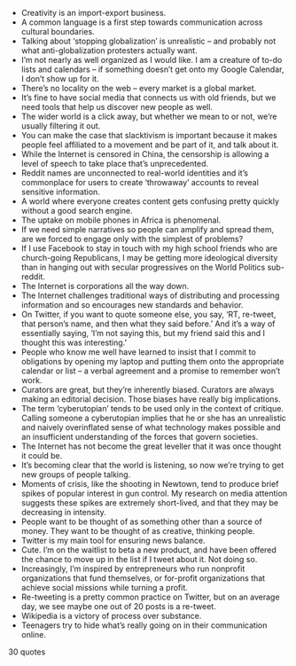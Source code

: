  - Creativity is an import-export business.
 - A common language is a first step towards communication across cultural boundaries.
 - Talking about ‘stopping globalization’ is unrealistic – and probably not what anti-globalization protesters actually want.
 - I’m not nearly as well organized as I would like. I am a creature of to-do lists and calendars – if something doesn’t get onto my Google Calendar, I don’t show up for it.
 - There’s no locality on the web – every market is a global market.
 - It’s fine to have social media that connects us with old friends, but we need tools that help us discover new people as well.
 - The wider world is a click away, but whether we mean to or not, we’re usually filtering it out.
 - You can make the case that slacktivism is important because it makes people feel affiliated to a movement and be part of it, and talk about it.
 - While the Internet is censored in China, the censorship is allowing a level of speech to take place that’s unprecedented.
 - Reddit names are unconnected to real-world identities and it’s commonplace for users to create ‘throwaway’ accounts to reveal sensitive information.
 - A world where everyone creates content gets confusing pretty quickly without a good search engine.
 - The uptake on mobile phones in Africa is phenomenal.
 - If we need simple narratives so people can amplify and spread them, are we forced to engage only with the simplest of problems?
 - If I use Facebook to stay in touch with my high school friends who are church-going Republicans, I may be getting more ideological diversity than in hanging out with secular progressives on the World Politics sub-reddit.
 - The Internet is corporations all the way down.
 - The Internet challenges traditional ways of distributing and processing information and so encourages new standards and behavior.
 - On Twitter, if you want to quote someone else, you say, ‘RT, re-tweet, that person’s name, and then what they said before.’ And it’s a way of essentially saying, ‘I’m not saying this, but my friend said this and I thought this was interesting.’
 - People who know me well have learned to insist that I commit to obligations by opening my laptop and putting them onto the appropriate calendar or list – a verbal agreement and a promise to remember won’t work.
 - Curators are great, but they’re inherently biased. Curators are always making an editorial decision. Those biases have really big implications.
 - The term ‘cyberutopian’ tends to be used only in the context of critique. Calling someone a cyberutopian implies that he or she has an unrealistic and naively overinflated sense of what technology makes possible and an insufficient understanding of the forces that govern societies.
 - The Internet has not become the great leveller that it was once thought it could be.
 - It’s becoming clear that the world is listening, so now we’re trying to get new groups of people talking.
 - Moments of crisis, like the shooting in Newtown, tend to produce brief spikes of popular interest in gun control. My research on media attention suggests these spikes are extremely short-lived, and that they may be decreasing in intensity.
 - People want to be thought of as something other than a source of money. They want to be thought of as creative, thinking people.
 - Twitter is my main tool for ensuring news balance.
 - Cute. I’m on the waitlist to beta a new product, and have been offered the chance to move up in the list if I tweet about it. Not doing so.
 - Increasingly, I’m inspired by entrepreneurs who run nonprofit organizations that fund themselves, or for-profit organizations that achieve social missions while turning a profit.
 - Re-tweeting is a pretty common practice on Twitter, but on an average day, we see maybe one out of 20 posts is a re-tweet.
 - Wikipedia is a victory of process over substance.
 - Teenagers try to hide what’s really going on in their communication online.

30 quotes